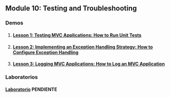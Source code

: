 ## Module 10: Testing and Troubleshooting

### Demos

1. #### [Lesson 1: Testing MVC Applications: How to Run Unit Tests](Demos/01_UnitTestingExample_begin)

2. #### [Lesson 2: Implementing an Exception Handling Strategy: How to Configure Exception Handling](Demos/02_ErrorHandlingExample_begin)

3. #### [Lesson 3: Logging MVC Applications: How to Log an MVC Application](Demos/03_LoggingExample_begin) 

### Laboratorios

  #### [Laboratorio](Labs)  PENDIENTE